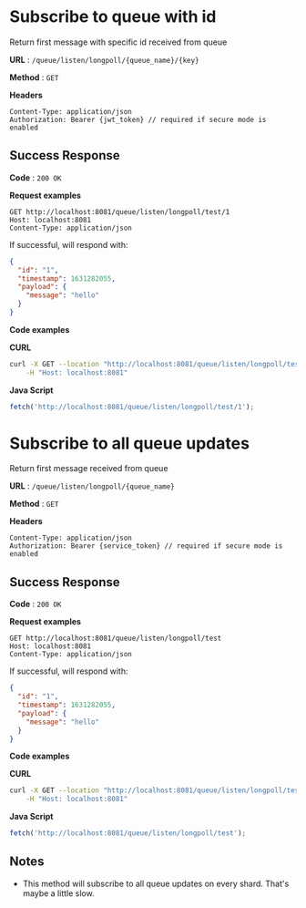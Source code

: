 # Subscribe to queue with id

Return first message with specific id received from queue

**URL** : `/queue/listen/longpoll/{queue_name}/{key}`

**Method** : `GET`

**Headers**
```text
Content-Type: application/json
Authorization: Bearer {jwt_token} // required if secure mode is enabled
```

## Success Response

**Code** : `200 OK`

**Request examples**

```http request
GET http://localhost:8081/queue/listen/longpoll/test/1
Host: localhost:8081
Content-Type: application/json
```

If successful, will respond with:

```json
{
  "id": "1",
  "timestamp": 1631282055,
  "payload": {
    "message": "hello"
  }
}
```

**Code examples**

**CURL**
```bash
curl -X GET --location "http://localhost:8081/queue/listen/longpoll/test/1" \
    -H "Host: localhost:8081"
```

**Java Script**
```js
fetch('http://localhost:8081/queue/listen/longpoll/test/1');
```

# Subscribe to all queue updates

Return first message received from queue

**URL** : `/queue/listen/longpoll/{queue_name}`

**Method** : `GET`

**Headers**
```text
Content-Type: application/json
Authorization: Bearer {service_token} // required if secure mode is enabled
```

## Success Response

**Code** : `200 OK`

**Request examples**

```http request
GET http://localhost:8081/queue/listen/longpoll/test
Host: localhost:8081
Content-Type: application/json
```

If successful, will respond with:

```json
{
  "id": "1",
  "timestamp": 1631282055,
  "payload": {
    "message": "hello"
  }
}
```

**Code examples**

**CURL**
```bash
curl -X GET --location "http://localhost:8081/queue/listen/longpoll/test" \
    -H "Host: localhost:8081"
```

**Java Script**
```js
fetch('http://localhost:8081/queue/listen/longpoll/test');
```

## Notes
* This method will subscribe to all queue updates on every shard. That's maybe a little slow.